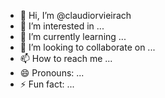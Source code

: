 - 👋 Hi, I’m @claudiorvieirach
- 👀 I’m interested in ...
- 🌱 I’m currently learning ...
- 💞️ I’m looking to collaborate on ...
- 📫 How to reach me ...
- 😄 Pronouns: ...
- ⚡ Fun fact: ...

<!---
claudiorvieirach/claudiorvieirach is a ✨ special ✨ repository because its `README.md` (this file) appears on your GitHub profile.
You can click the Preview link to take a look at your changes.
--->
